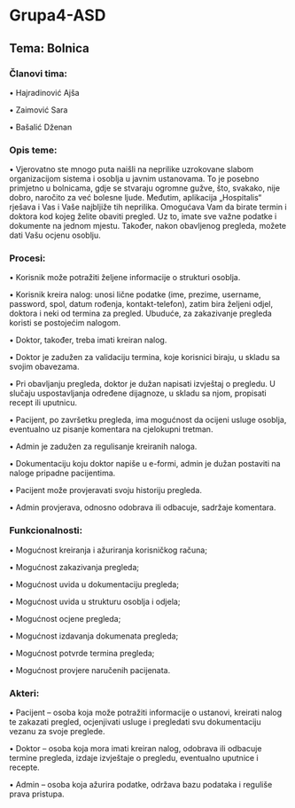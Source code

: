 # Grupa4-ASD

## Tema: Bolnica


### Članovi tima:

  •	Hajradinović Ajša
  
  •	Zaimović Sara
  
  •	Bašalić Dženan
  

### Opis teme:

  •	Vjerovatno ste mnogo puta naišli na neprilike uzrokovane slabom organizacijom sistema i osoblja u javnim ustanovama. To je posebno primjetno u bolnicama, gdje se stvaraju ogromne gužve, što, svakako, nije dobro, naročito za već bolesne ljude. Međutim, aplikacija „Hospitalis“ rješava i Vas i Vaše najbljiže tih neprilika. Omogućava Vam da birate termin i doktora kod kojeg želite obaviti pregled. Uz to, imate sve važne podatke i dokumente na jednom mjestu. Također, nakon obavljenog pregleda, možete dati Vašu ocjenu osoblju.
  
  
### Procesi: 

  •	Korisnik može potražiti željene informacije o strukturi osoblja. 
  
  •	Korisnik kreira nalog: unosi lične podatke (ime, prezime, username, password, spol, datum rođenja, kontakt-telefon), zatim bira željeni odjel, doktora i neki od termina za pregled. Ubuduće, za zakazivanje pregleda koristi se postojećim nalogom.
  
  •	Doktor, također, treba imati kreiran nalog.
  
  •	Doktor je zadužen za validaciju termina, koje korisnici biraju, u skladu sa svojim obavezama.
  
  •	Pri obavljanju pregleda, doktor je dužan napisati izvještaj o pregledu. U slučaju uspostavljanja određene dijagnoze, u skladu sa njom, propisati recept ili uputnicu. 
  
  •	Pacijent, po završetku pregleda, ima mogućnost da ocijeni usluge osoblja, eventualno uz pisanje komentara na cjelokupni tretman.
  
  •	Admin je zadužen za regulisanje kreiranih naloga.
  
  •	Dokumentaciju koju doktor napiše u e-formi, admin je dužan postaviti na naloge pripadne pacijentima.
  
  •	Pacijent može provjeravati svoju historiju pregleda.
  
  •	Admin provjerava, odnosno odobrava ili odbacuje, sadržaje komentara.
  
  
### Funkcionalnosti:
  
  •	Mogućnost kreiranja i ažuriranja korisničkog računa;
  
  •	Mogućnost zakazivanja pregleda;
  
  •	Mogućnost uvida u dokumentaciju pregleda;
  
  •	Mogućnost uvida u strukturu osoblja i odjela;
  
  •	Mogućnost ocjene pregleda;
  
  •	Mogućnost izdavanja dokumenata pregleda;
  
  •	Mogućnost potvrde termina pregleda;
  
  •	Mogućnost provjere naručenih pacijenata.

  
### Akteri:

  •	Pacijent – osoba koja može potražiti informacije o ustanovi, kreirati nalog te zakazati pregled, ocjenjivati usluge i pregledati svu dokumentaciju vezanu za svoje preglede.
  
  •	Doktor – osoba koja mora imati kreiran nalog, odobrava ili odbacuje termine pregleda, izdaje izvještaje o pregledu, eventualno uputnice i recepte.
  
  •	Admin – osoba koja ažurira podatke, održava bazu podataka i reguliše prava pristupa.
